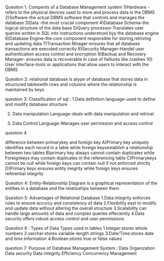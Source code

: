 Question 1.
Compents of a Database Management system
1)Hardware -refers to the physical devices used to store and process data in the DBMS
2)Software-the actual DBMS software
 that controls and manages the database
 3)Data -the most crucial component
 4)Database Schema-the logical structure of the data base
 5)Query processor-Translates user queries written in SQL into instructions understood byy the database engine
 6)Database Engine-the core component responsible for storing,retriving and updating data
 7)Transaction Mnager-ensures that all database transactions are executed correctly
 8)Security Manager-Handel user authentication access control and encryption
 9)Backup and Recovery Manager- ensures data is recoverable in case of faillures like crashes
10) User interface-tools or applications that allow users to interact with the DBMS


Question 2:
relational database is atype of database that stores data in structured tableswith rows and columns where the relationship is maintained by keys

question 3:
Classification of sql :
1.Data definition language-used to define and modify database structure

2. Data manipulation Language-deals with data manipulation and retrival

3. Data Control Language-Manages user permission and access control

question 4

difference between primarykey and foreign key
A)Primary key uniquely identifies each record in a table while foreign keysestablish a relationship between two tables
B)primary key always cannot contain duplicates while Foreignkeys may contain duplicates in the referencing table
C)Primarykeys cannot be null while foreign keys can contain null if not enforced strictly 
D}Primary keys ensures entity inegrity while foreign keys ensures referential integrity

Question 4:
Entity-Relationship Diagram is a graphical representation of the entities in a database and the relatioships between them


Question 5:
Advantages of Relational Database
1.Data integrity enforces rules to ensure accurcy and consistency of data
2.Flexibility east to modify and update data without altering the overall structure
3.Scalability can handle large amounts of data and complex queries effeciently
4.Data security offers robust access control and user permissions

Question 6 :
Types of Data Types used in tables
1.Integer:stores whole numbers
2.varchar:stores variable-length strings
3.Date/Time:stores date and time information
4.Boolean:stores true or false values

question 7:
Purpose of Database Management System :
Data Organization
Data security
Data integrity
Efficiency
Concurrency Management



